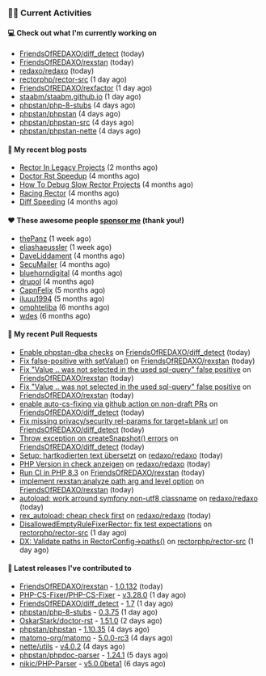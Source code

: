 ### 👨‍💻 Current Activities


#### 💻 Check out what I'm currently working on

- [FriendsOfREDAXO/diff_detect](https://github.com/FriendsOfREDAXO/diff_detect) (today)
- [FriendsOfREDAXO/rexstan](https://github.com/FriendsOfREDAXO/rexstan) (today)
- [redaxo/redaxo](https://github.com/redaxo/redaxo) (today)
- [rectorphp/rector-src](https://github.com/rectorphp/rector-src) (1 day ago)
- [FriendsOfREDAXO/rexfactor](https://github.com/FriendsOfREDAXO/rexfactor) (1 day ago)
- [staabm/staabm.github.io](https://github.com/staabm/staabm.github.io) (1 day ago)
- [phpstan/php-8-stubs](https://github.com/phpstan/php-8-stubs) (4 days ago)
- [phpstan/phpstan](https://github.com/phpstan/phpstan) (4 days ago)
- [phpstan/phpstan-src](https://github.com/phpstan/phpstan-src) (4 days ago)
- [phpstan/phpstan-nette](https://github.com/phpstan/phpstan-nette) (4 days ago)


#### 📜 My recent blog posts

- [Rector In Legacy Projects](https://staabm.github.io/2023/07/23/rector-in-legacy-projects.html) (2 months ago)
- [Doctor Rst Speedup](https://staabm.github.io/2023/05/18/doctor-rst-speedup.html) (4 months ago)
- [How To Debug Slow Rector Projects](https://staabm.github.io/2023/05/10/how-to-debug-slow-rector-projects.html) (4 months ago)
- [Racing Rector](https://staabm.github.io/2023/05/06/racing-rector.html) (4 months ago)
- [Diff Speeding](https://staabm.github.io/2023/05/01/diff-speeding.html) (4 months ago)


#### ❤️ These awesome people [sponsor me](https://github.com/sponsors/staabm) (thank you!)

- [thePanz](https://github.com/thePanz) (1 week ago)
- [eliashaeussler](https://github.com/eliashaeussler) (1 week ago)
- [DaveLiddament](https://github.com/DaveLiddament) (4 months ago)
- [SecuMailer](https://github.com/SecuMailer) (4 months ago)
- [bluehorndigital](https://github.com/bluehorndigital) (4 months ago)
- [drupol](https://github.com/drupol) (4 months ago)
- [CapnFelix](https://github.com/CapnFelix) (5 months ago)
- [iluuu1994](https://github.com/iluuu1994) (5 months ago)
- [omphteliba](https://github.com/omphteliba) (6 months ago)
- [wdes](https://github.com/wdes) (6 months ago)


#### 🔨 My recent Pull Requests

- [Enable phpstan-dba checks](https://github.com/FriendsOfREDAXO/diff_detect/pull/28) on [FriendsOfREDAXO/diff_detect](https://github.com/FriendsOfREDAXO/diff_detect) (today)
- [Fix false-positive with setValue()](https://github.com/FriendsOfREDAXO/rexstan/pull/591) on [FriendsOfREDAXO/rexstan](https://github.com/FriendsOfREDAXO/rexstan) (today)
- [Fix &#34;Value .. was not selected in the used sql-query&#34; false positive](https://github.com/FriendsOfREDAXO/rexstan/pull/590) on [FriendsOfREDAXO/rexstan](https://github.com/FriendsOfREDAXO/rexstan) (today)
- [Fix &#34;Value .. was not selected in the used sql-query&#34; false positive](https://github.com/FriendsOfREDAXO/rexstan/pull/589) on [FriendsOfREDAXO/rexstan](https://github.com/FriendsOfREDAXO/rexstan) (today)
- [enable auto-cs-fixing via github action on non-draft PRs](https://github.com/FriendsOfREDAXO/diff_detect/pull/27) on [FriendsOfREDAXO/diff_detect](https://github.com/FriendsOfREDAXO/diff_detect) (today)
- [Fix missing privacy/security rel-params for target=blank url](https://github.com/FriendsOfREDAXO/diff_detect/pull/26) on [FriendsOfREDAXO/diff_detect](https://github.com/FriendsOfREDAXO/diff_detect) (today)
- [Throw exception on createSnapshot() errors](https://github.com/FriendsOfREDAXO/diff_detect/pull/23) on [FriendsOfREDAXO/diff_detect](https://github.com/FriendsOfREDAXO/diff_detect) (today)
- [Setup: hartkodierten text übersetzt](https://github.com/redaxo/redaxo/pull/5813) on [redaxo/redaxo](https://github.com/redaxo/redaxo) (today)
- [PHP Version in check anzeigen](https://github.com/redaxo/redaxo/pull/5812) on [redaxo/redaxo](https://github.com/redaxo/redaxo) (today)
- [Run CI in PHP 8.3](https://github.com/FriendsOfREDAXO/rexstan/pull/585) on [FriendsOfREDAXO/rexstan](https://github.com/FriendsOfREDAXO/rexstan) (today)
- [implement rexstan:analyze path arg and level option](https://github.com/FriendsOfREDAXO/rexstan/pull/584) on [FriendsOfREDAXO/rexstan](https://github.com/FriendsOfREDAXO/rexstan) (today)
- [autoload: work arround symfony non-utf8 classname](https://github.com/redaxo/redaxo/pull/5809) on [redaxo/redaxo](https://github.com/redaxo/redaxo) (today)
- [rex_autoload: cheap check first](https://github.com/redaxo/redaxo/pull/5805) on [redaxo/redaxo](https://github.com/redaxo/redaxo) (today)
- [DisallowedEmptyRuleFixerRector: fix test expectations](https://github.com/rectorphp/rector-src/pull/5066) on [rectorphp/rector-src](https://github.com/rectorphp/rector-src) (1 day ago)
- [DX: Validate paths in RectorConfig-&gt;paths()](https://github.com/rectorphp/rector-src/pull/5065) on [rectorphp/rector-src](https://github.com/rectorphp/rector-src) (1 day ago)


#### 🔭 Latest releases I've contributed to

- [FriendsOfREDAXO/rexstan](https://github.com/FriendsOfREDAXO/rexstan) - [1.0.132](https://github.com/FriendsOfREDAXO/rexstan/releases/tag/1.0.132) (today)
- [PHP-CS-Fixer/PHP-CS-Fixer](https://github.com/PHP-CS-Fixer/PHP-CS-Fixer) - [v3.28.0](https://github.com/PHP-CS-Fixer/PHP-CS-Fixer/releases/tag/v3.28.0) (1 day ago)
- [FriendsOfREDAXO/diff_detect](https://github.com/FriendsOfREDAXO/diff_detect) - [1.7](https://github.com/FriendsOfREDAXO/diff_detect/releases/tag/1.7) (1 day ago)
- [phpstan/php-8-stubs](https://github.com/phpstan/php-8-stubs) - [0.3.75](https://github.com/phpstan/php-8-stubs/releases/tag/0.3.75) (1 day ago)
- [OskarStark/doctor-rst](https://github.com/OskarStark/doctor-rst) - [1.51.0](https://github.com/OskarStark/doctor-rst/releases/tag/1.51.0) (2 days ago)
- [phpstan/phpstan](https://github.com/phpstan/phpstan) - [1.10.35](https://github.com/phpstan/phpstan/releases/tag/1.10.35) (4 days ago)
- [matomo-org/matomo](https://github.com/matomo-org/matomo) - [5.0.0-rc3](https://github.com/matomo-org/matomo/releases/tag/5.0.0-rc3) (4 days ago)
- [nette/utils](https://github.com/nette/utils) - [v4.0.2](https://github.com/nette/utils/releases/tag/v4.0.2) (4 days ago)
- [phpstan/phpdoc-parser](https://github.com/phpstan/phpdoc-parser) - [1.24.1](https://github.com/phpstan/phpdoc-parser/releases/tag/1.24.1) (5 days ago)
- [nikic/PHP-Parser](https://github.com/nikic/PHP-Parser) - [v5.0.0beta1](https://github.com/nikic/PHP-Parser/releases/tag/v5.0.0beta1) (6 days ago)
